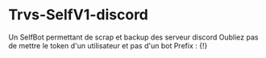# Trvs-SelfV1-discord
Un SelfBot permettant de scrap et backup des serveur discord
Oubliez pas de mettre le token d'un utilisateur et pas d'un bot
Prefix : {!}
